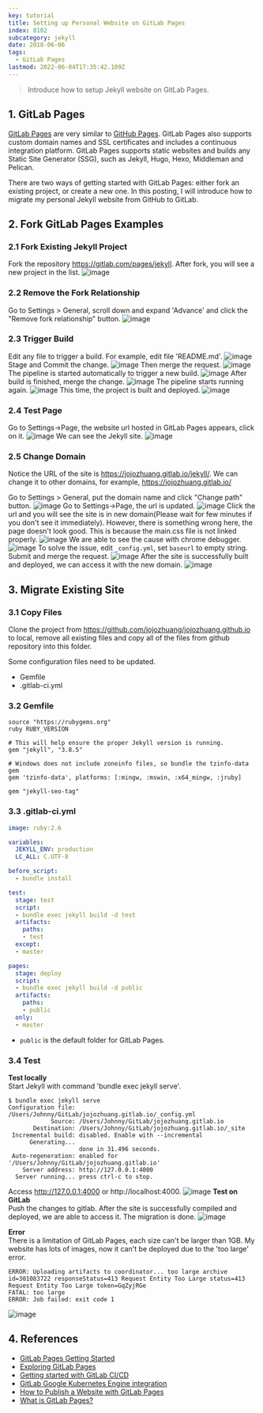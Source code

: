 ```yaml
---
key: tutorial
title: Setting up Personal Website on GitLab Pages
index: 8102
subcategory: jekyll
date: 2018-06-06
tags:
  - GitLab Pages
lastmod: 2022-06-04T17:35:42.109Z
---
```


> Introduce how to setup Jekyll website on GitLab Pages.

## 1. GitLab Pages
[GitLab Pages](https://about.gitlab.com/product/pages/) are very similar to [GitHub Pages](https://pages.github.com/). GitLab Pages also supports custom domain names and SSL certificates and includes a continuous integration platform. GitLab Pages supports static websites and builds any Static Site Generator (SSG), such as Jekyll, Hugo, Hexo, Middleman and Pelican.

There are two ways of getting started with GitLab Pages: either fork an existing project, or create a new one. In this posting, I will introduce how to migrate my personal Jekyll website from GitHub to GitLab.

## 2. Fork GitLab Pages Examples
### 2.1 Fork Existing Jekyll Project
Fork the repository https://gitlab.com/pages/jekyll. After fork, you will see a new project in the list.
![image](/assets/images/jekyll/8102/fork-jekyll.png)
### 2.2 Remove the Fork Relationship
Go to Settings > General, scroll down and expand 'Advance' and click the "Remove fork relationship" button.
![image](/assets/images/jekyll/8102/remove-fork-relationship.png)
### 2.3 Trigger Build
Edit any file to trigger a build. For example, edit file 'README.md'.
![image](/assets/images/jekyll/8102/edit-readme.png)
Stage and Commit the change.
![image](/assets/images/jekyll/8102/stage-and-commit.png)
Then merge the request.
![image](/assets/images/jekyll/8102/merge-request.png)
The pipeline is started automatically to trigger a new build.
![image](/assets/images/jekyll/8102/pipeline-pending.png)
After build is finished, merge the change.
![image](/assets/images/jekyll/8102/merge-after-build.png)
The pipeline starts running again.
![image](/assets/images/jekyll/8102/pipeline-build.png)
This time, the project is built and deployed.
![image](/assets/images/jekyll/8102/pipeline-deploy.png)
### 2.4 Test Page
Go to Settings->Page, the website url hosted in GitLab Pages appears, click on it.
![image](/assets/images/jekyll/8102/settings-pages.png)
We can see the Jekyll site.
![image](/assets/images/jekyll/8102/test-website.png)
### 2.5 Change Domain
Notice the URL of the site is https://jojozhuang.gitlab.io/jekyll/. We can change it to other domains, for example, https://jojozhuang.gitlab.io/

Go to Settings > General, put the domain name and click "Change path" button.
![image](/assets/images/jekyll/8102/change-path.png)
Go to Settings->Page, the url is updated.
![image](/assets/images/jekyll/8102/domain-changed.png)
Click the url and you will see the site is in new domain(Please wait for few minutes if you don't see it immediately). However, there is something wrong here, the page doesn't look good. This is because the main.css file is not linked properly.
![image](/assets/images/jekyll/8102/new-domain.png)
We are able to see the cause with chrome debugger.
![image](/assets/images/jekyll/8102/main-css.png)
To solve the issue, edit `_config.yml`, set `baseurl` to empty string. Submit and merge the request.
![image](/assets/images/jekyll/8102/change-baseurl.png)
After the site is successfully built and deployed, we can access it with the new domain.
![image](/assets/images/jekyll/8102/test-new-domain.png)

## 3. Migrate Existing Site
### 3.1 Copy Files
Clone the project from https://github.com/jojozhuang/jojozhuang.github.io to local, remove all existing files and copy all of the files from github repository into this folder.

Some configuration files need to be updated.
* Gemfile
* .gitlab-ci.yml

### 3.2 Gemfile
```raw
source "https://rubygems.org"
ruby RUBY_VERSION

# This will help ensure the proper Jekyll version is running.
gem "jekyll", "3.8.5"

# Windows does not include zoneinfo files, so bundle the tzinfo-data gem
gem 'tzinfo-data', platforms: [:mingw, :mswin, :x64_mingw, :jruby]

gem "jekyll-seo-tag"
```
### 3.3 .gitlab-ci.yml
```yml
image: ruby:2.6

variables:
  JEKYLL_ENV: production
  LC_ALL: C.UTF-8

before_script:
  - bundle install

test:
  stage: test
  script:
  - bundle exec jekyll build -d test
  artifacts:
    paths:
    - test
  except:
  - master

pages:
  stage: deploy
  script:
  - bundle exec jekyll build -d public
  artifacts:
    paths:
    - public
  only:
  - master
```
* `public` is the default folder for GitLab Pages.

### 3.4 Test
**Test locally**  
Start Jekyll with command 'bundle exec jekyll serve'.
```raw
$ bundle exec jekyll serve
Configuration file: /Users/Johnny/GitLab/jojozhuang.gitlab.io/_config.yml
            Source: /Users/Johnny/GitLab/jojozhuang.gitlab.io
       Destination: /Users/Johnny/GitLab/jojozhuang.gitlab.io/_site
 Incremental build: disabled. Enable with --incremental
      Generating...
                    done in 31.496 seconds.
 Auto-regeneration: enabled for '/Users/Johnny/GitLab/jojozhuang.gitlab.io'
    Server address: http://127.0.0.1:4000
  Server running... press ctrl-c to stop.
```
Access http://127.0.0.1:4000 or http://localhost:4000.
![image](/assets/images/jekyll/8102/test-local.png)
**Test on GitLab**  
Push the changes to gitlab. After the site is successfully compiled and deployed, we are able to access it. The migration is done.
![image](/assets/images/jekyll/8102/test-migration.png)

**Error**  
There is a limitation of GitLab Pages, each size can't be larger than 1GB. My website has lots of images, now it can't be deployed due to the 'too large' error.
```raw
ERROR: Uploading artifacts to coordinator... too large archive  id=301083722 responseStatus=413 Request Entity Too Large status=413 Request Entity Too Large token=GqZyjRGe
FATAL: too large                                   
ERROR: Job failed: exit code 1
```
![image](/assets/images/jekyll/8102/error-too-large.png)
## 4. References
* [GitLab Pages Getting Started](https://docs.gitlab.com/ee/user/project/pages/index.html)
* [Exploring GitLab Pages](https://docs.gitlab.com/ee/user/project/pages/introduction.html)
* [Getting started with GitLab CI/CD](https://docs.GitLab.com/ee/ci/quick_start/README.html)
* [GitLab Google Kubernetes Engine integration](https://about.GitLab.com/google-cloud-platform/)
* [How to Publish a Website with GitLab Pages](https://www.youtube.com/watch?v=TWqh9MtT4Bg)
* [What is GitLab Pages?](https://about.gitlab.com/product/pages/)
